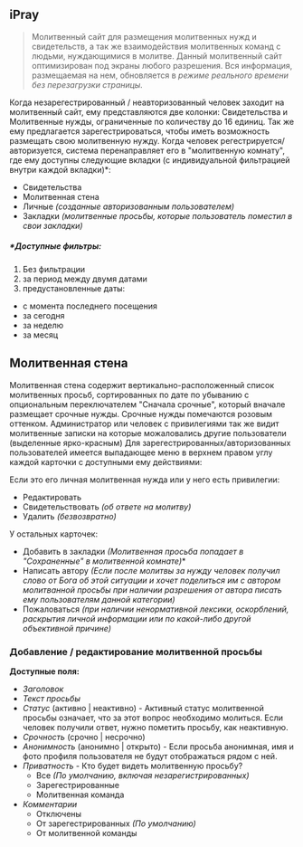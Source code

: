 ## iPray

> Молитвенный сайт для размещения молитвенных нужд и свидетельств, а так же взаимодействия молитвенных команд с людьми, нуждающимися в молитве. Данный молитвенный сайт оптимизирован под экраны любого разрешения. Вся информация, размещаемая на нем, обновляется в _режиме реального времени без перезагрузки страницы._

Когда незарегестрированный / неавторизованный человек заходит на молитвенный сайт, ему представляются две колонки: Свидетельства и Молитвенные нужды, ограниченные по количеству до 16 единиц. 
Так же ему предлагается зарегестрироваться, чтобы иметь возможность размещать свою молитвенную нужду.
Когда человек регестрируется/авторизуется, система перенаправляет его в "молитвенную комнату", где ему доступны следующие вкладки (с индивидуальной фильтрацией внутри каждой вкладки)*:

* Свидетельства
* Молитвенная стена
* Личные *(созданные авторизованным пользователем)*
* Закладки *(молитвенные просьбы, которые пользователь поместил в свои закладки)* 

##### *Доступные фильтры:

1. Без фильтрации 
2. за период между двумя датами
3. предустановленные даты: 
  * с момента последнего посещения
  * за сегодня
  * за неделю
  * за месяц

## Молитвенная стена

Молитвенная стена содержит вертикально-расположенный список молитвенных просьб, сортированных по дате по убыванию с опциональным переключателем "Сначала срочные", который вначале размещает срочные нужды.
Срочные нужды помечаются розовым оттенком. Администратор или человек с привилегиями так же видит молитвенные записки на которые можаловались другие пользователи (выделенные ярко-красным)
Для зарегестрированных/авторизованных пользователей имеется выпадающее меню в верхнем правом углу каждой карточки с доступными ему действиями:

Если это его личная молитвенная нужда или у него есть привилегии:

* Редактировать
* Свидетельствовать *(об ответе на молитву)*
* Удалить *(безвозвратно)*

У остальных карточек:

* Добавить в закладки *(Молитвенная просьба попадает в "Сохраненные" в молитвенной комнате)**
* Написать автору *(Если после молитвы за нужду человек получил слово от Бога об этой ситуации и хочет поделиться им с автором молитванной просьбы при наличии разрешения от автора писать ему пользователям данной категории)*
* Пожаловаться *(при наличии ненормативной лексики, оскорблений, раскрытия личной информации или по какой-либо другой объективной причине)*


### Добавление / редактирование молитвенной просьбы

**Доступные поля:**

* _Заголовок_
* _Текст просьбы_
* _Статус_ (активно | неактивно) - Активный статус молитвенной просьбы означает, что за этот вопрос необходимо молиться. Если человек получили ответ, нужно пометить просьбу, как неактивную.
* _Срочность_ (срочно | несрочно)
* _Анонимность_ (анонимно | открыто) - Если просьба анонимная, имя и фото профиля пользователя не будут отображаться рядом с ней.
* _Приватность_ - Кто будет видеть молитвенную просьбу? 
  * Все _(По умолчанию, включая незарегистрированных)_
  * Зарегестрированные
  * Молитвенная команда
* _Комментарии_
  * Отключены
  * От зарегестрированных _(По умолчанию)_
  * От молитвенной команды
